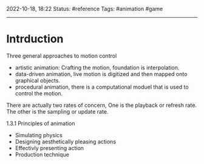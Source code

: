 2022-10-18, 18:22
Status: #reference
Tags: #animation #game

---

# Intrduction

Three general approaches to motion control

* artistic animation: Crafting the motion, foundation is interpolation.
* data-driven animation, live motion is digitized and then mapped onto graphical objects.
* procedural animation, there is a computational moduel that is used to control the motion.

There are actually two rates of concern, One is the playback or refresh rate. The other is the sampling or update rate.

1.3.1 Principles of animation

* Simulating physics
* Designing aesthetically pleasing actions
* Effectivly presenting action
* Production technique
